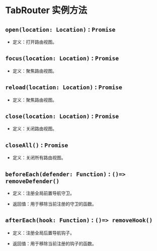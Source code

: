 # TabRouter 实例方法

## `open(location: Location)` : `Promise`

* 定义：打开路由视图。

## `focus(location: Location)` : `Promise`

* 定义：聚焦路由视图。

## `reload(location: Location)` : `Promise`

* 定义：聚焦路由视图。

## `close(location: Location)` : `Promise`

* 定义：关闭路由视图。

## `closeAll()` : `Promise`

* 定义：关闭所有路由视图。

## `beforeEach(defender: Function)` : `()=> removeDefender()`

* 定义：注册全局前置导航守卫。
  
* 返回值：用于移除当前注册的守卫的函数。

## `afterEach(hook: Function)` : `()=> removeHook()`

* 定义：注册全局后置导航钩子。
  
* 返回值：用于移除当前注册的钩子的函数。
